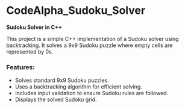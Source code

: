 # CodeAlpha_Sudoku_Solver
**Sudoku Solver in C++**

This project is a simple C++ implementation of a Sudoku solver using backtracking. It solves a 9x9 Sudoku puzzle where empty cells are represented by 0s.

### Features:
- Solves standard 9x9 Sudoku puzzles.
- Uses a backtracking algorithm for efficient solving.
- Includes input validation to ensure Sudoku rules are followed.
- Displays the solved Sudoku grid.
